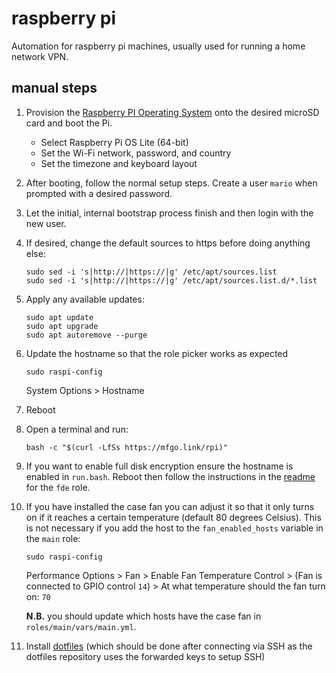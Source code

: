 # raspberry pi

Automation for raspberry pi machines, usually used for running a home
network VPN.

## manual steps

1. Provision the
   [Raspberry PI Operating System](https://www.raspberrypi.com/software/)
   onto the desired microSD card and boot the Pi.
   - Select Raspberry Pi OS Lite (64-bit)
   - Set the Wi-Fi network, password, and country
   - Set the timezone and keyboard layout

2. After booting, follow the normal setup steps. Create a user `mario` when
   prompted with a desired password.

3. Let the initial, internal bootstrap process finish and then login with the
   new user.

4. If desired, change the default sources to https before doing anything else:

   ```shell
   sudo sed -i 's|http://|https://|g' /etc/apt/sources.list
   sudo sed -i 's|http://|https://|g' /etc/apt/sources.list.d/*.list
   ```

5. Apply any available updates:

   ```shell
   sudo apt update
   sudo apt upgrade
   sudo apt autoremove --purge
   ```

6. Update the hostname so that the role picker works as expected

   ```shell
   sudo raspi-config
   ```

   System Options > Hostname

7. Reboot

8. Open a terminal and run:

   ```shell
   bash -c "$(curl -LfSs https://mfgo.link/rpi)"
   ```

9. If you want to enable full disk encryption ensure the hostname is enabled
   in `run.bash`. Reboot then follow the instructions in the
   [readme](https://github.com/mfinelli/arch-install/blob/master/rpi/roles/fde/README.md)
   for the `fde` role.

10. If you have installed the case fan you can adjust it so that it only turns
    on if it reaches a certain temperature (default 80 degrees Celsius). This
    is not necessary if you add the host to the `fan_enabled_hosts` variable in
    the `main` role:

    ```shell
    sudo raspi-config
    ```

    Performance Options > Fan > Enable Fan Temperature Control > (Fan is
    connected to GPIO control `14`) > At what temperature should the fan turn
    on: `70`

    **N.B.** you should update which hosts have the case fan in
    `roles/main/vars/main.yml`.

11. Install [dotfiles](https://github.com/mfinelli/dotfiles) (which should be
    done after connecting via SSH as the dotfiles repository uses the forwarded
    keys to setup SSH)
